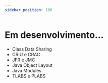 ```yaml
---
sidebar_position: 100
---
```


# Em desenvolvimento...

- Class Data Sharing
- CRIU e CRAC
- JFR e JMC
- Java Object Layout
- Java Modules
- TLABS e PLABS